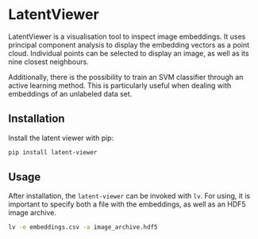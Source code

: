 # LatentViewer

LatentViewer is a visualisation tool to inspect image embeddings.
It uses principal component analysis to display the embedding vectors as a point
cloud.
Individual points can be selected to display an image, as well as its nine
closest neighbours.

Additionally, there is the possibility to train an SVM classifier through an
active learning method.
This is particularly useful when dealing with embeddings of an unlabeled data set.

## Installation

Install the latent viewer with pip:
```bash
pip install latent-viewer
```

## Usage

After installation, the `latent-viewer` can be invoked with `lv`.
For using, it is important to specify both a file with the embeddings, as well as an HDF5 image archive.

```bash
lv -e embeddings.csv -a image_archive.hdf5
```
